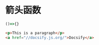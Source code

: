# 箭头函数
```javascript
()=>{}
```

```html
<p>This is a paragraph</p>
<a href="//docsify.js.org/">Docsify</a>
```